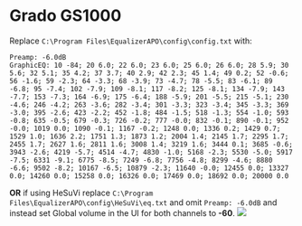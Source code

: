 # Grado GS1000
Replace `C:\Program Files\EqualizerAPO\config\config.txt` with:
```
Preamp: -6.0dB
GraphicEQ: 10 -84; 20 6.0; 22 6.0; 23 6.0; 25 6.0; 26 6.0; 28 5.9; 30 5.6; 32 5.1; 35 4.2; 37 3.7; 40 2.9; 42 2.3; 45 1.4; 49 0.2; 52 -0.6; 56 -1.6; 59 -2.3; 64 -3.3; 68 -3.9; 73 -4.7; 78 -5.5; 83 -6.1; 89 -6.8; 95 -7.4; 102 -7.9; 109 -8.1; 117 -8.2; 125 -8.1; 134 -7.9; 143 -7.7; 153 -7.3; 164 -6.9; 175 -6.4; 188 -5.9; 201 -5.5; 215 -5.1; 230 -4.6; 246 -4.2; 263 -3.6; 282 -3.4; 301 -3.3; 323 -3.4; 345 -3.3; 369 -3.0; 395 -2.6; 423 -2.2; 452 -1.8; 484 -1.5; 518 -1.3; 554 -1.0; 593 -0.8; 635 -0.5; 679 -0.3; 726 -0.2; 777 -0.0; 832 -0.1; 890 -0.1; 952 -0.0; 1019 0.0; 1090 -0.1; 1167 -0.2; 1248 0.0; 1336 0.2; 1429 0.7; 1529 1.0; 1636 2.2; 1751 1.3; 1873 1.2; 2004 1.4; 2145 1.7; 2295 1.7; 2455 1.7; 2627 1.6; 2811 1.6; 3008 1.4; 3219 1.6; 3444 0.1; 3685 -0.6; 3943 -2.6; 4219 -5.7; 4514 -4.7; 4830 -1.0; 5168 -2.3; 5530 -5.0; 5917 -7.5; 6331 -9.1; 6775 -8.5; 7249 -6.8; 7756 -4.8; 8299 -4.6; 8880 -6.6; 9502 -8.2; 10167 -6.5; 10879 -2.3; 11640 -0.0; 12455 0.0; 13327 0.0; 14260 0.0; 15258 0.0; 16326 0.0; 17469 0.0; 18692 0.0; 20000 0.0
```
**OR** if using HeSuVi replace `C:\Program Files\EqualizerAPO\config\HeSuVi\eq.txt` and omit `Preamp: -6.0dB` and instead set Global volume in the UI for both channels to **-60**.
![](https://raw.githubusercontent.com/jaakkopasanen/AutoEq/master/results/Headphone.com/innerfidelity/onear/Grado%20GS1000/Grado%20GS1000.png)